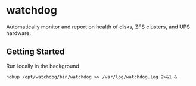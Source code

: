 # watchdog

Automatically monitor and report on health of disks, ZFS clusters, and UPS hardware.

## Getting Started

Run locally in the background

```
nohup /opt/watchdog/bin/watchdog >> /var/log/watchdog.log 2>&1 &
```
